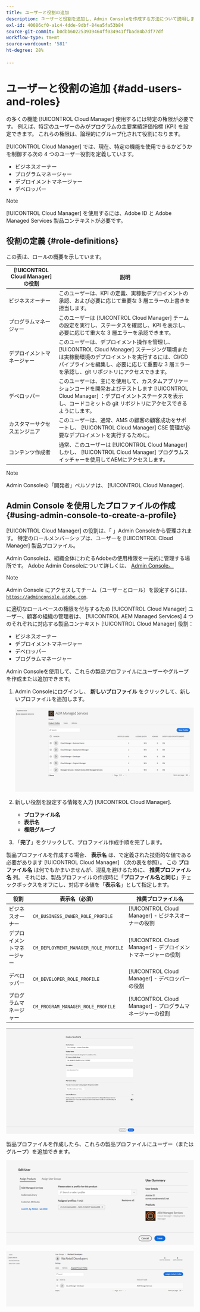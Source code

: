 ```yaml
---
title: ユーザーと役割の追加
description: ユーザーと役割を追加し、Admin Consoleを作成する方法について説明します。
exl-id: 40086cf0-a1c4-4dde-9dbf-84ea5fa53b84
source-git-commit: b0dbb602253939464ff034941ffbad84b7df77df
workflow-type: tm+mt
source-wordcount: '581'
ht-degree: 28%

---
```



# ユーザーと役割の追加 {#add-users-and-roles}

の多くの機能 [!UICONTROL Cloud Manager] 使用するには特定の権限が必要です。 例えば、特定のユーザーのみがプログラムの主要業績評価指標 (KPI) を設定できます。 これらの権限は、論理的にグループ化されて役割になります。

[!UICONTROL Cloud Manager] では、現在、特定の機能を使用できるかどうかを制御する次の 4 つのユーザー役割を定義しています。

* ビジネスオーナー
* プログラムマネージャー
* デプロイメントマネージャー
* デベロッパー

>[!NOTE]
>
>[!UICONTROL Cloud Manager] を使用するには、Adobe ID と Adobe Managed Services 製品コンテキストが必要です。

## 役割の定義 {#role-definitions}

この表は、ロールの概要を示しています。

| [!UICONTROL Cloud Manager] の役割 | 説明 |
|--- |--- |
| ビジネスオーナー | このユーザーは、KPI の定義、実稼動デプロイメントの承認、および必要に応じて重要な 3 層エラーの上書きを担当します。 |
| プログラムマネージャー | このユーザーは [!UICONTROL Cloud Manager] チームの設定を実行し、ステータスを確認し、KPI を表示し、必要に応じて重大な 3 層エラーを承認できます。 |
| デプロイメントマネージャー | このユーザーは、デプロイメント操作を管理し、 [!UICONTROL Cloud Manager] ステージング環境または実稼動環境のデプロイメントを実行するには、CI/CD パイプラインを編集し、必要に応じて重要な 3 層エラーを承認し、git リポジトリにアクセスできます。 |
| デベロッパー | このユーザーは、主にを使用して、カスタムアプリケーションコードを開発およびテストします [!UICONTROL Cloud Manager] ：デプロイメントステータスを表示し、コードコミットの git リポジトリにアクセスできるようにします。 |
| カスタマーサクセスエンジニア | このユーザーは、通常、AMS の顧客の顧客成功をサポートし、 [!UICONTROL Cloud Manager] CSE 管理が必要なデプロイメントを実行するために。 |
| コンテンツ作成者 | 通常、このユーザーは [!UICONTROL Cloud Manager] しかし、 [!UICONTROL Cloud Manager] プログラムスイッチャーを使用してAEMにアクセスします。 |

>[!NOTE]
>
>Admin Consoleの「開発者」ペルソナは、 [!UICONTROL Cloud Manager].

## Admin Console を使用したプロファイルの作成 {#using-admin-console-to-create-a-profile}

[!UICONTROL Cloud Manager] の役割は、「 」Admin Consoleから管理されます。 特定のロールメンバーシップは、ユーザーを [!UICONTROL Cloud Manager] 製品プロファイル。

Admin Consoleは、組織全体にわたるAdobeの使用権限を一元的に管理する場所です。 Adobe Admin Consoleについて詳しくは、 [Admin Console。](https://helpx.adobe.com/jp/enterprise/using/admin-console.html)

>[!NOTE]
>
>Admin Console にアクセスしてチーム（ユーザーとロール）を設定するには、 [`https://adminconsole.adobe.com`](https://adminconsole.adobe.com).

に適切なロールベースの権限を付与するため [!UICONTROL Cloud Manager] ユーザー、顧客の組織の管理者は、 [!UICONTROL AEM Managed Services] 4 つのそれぞれに対応する製品コンテキスト [!UICONTROL Cloud Manager] 役割：

* ビジネスオーナー
* デプロイメントマネージャー
* デベロッパー
* プログラムマネージャー

Admin Consoleを使用して、これらの製品プロファイルにユーザーやグループを作成または追加できます。

1. Admin Consoleにログインし、 **新しいプロファイル** をクリックして、新しいプロファイルを追加します。

   ![新しいプロファイル](/help/assets/admin_console_roles-1.png)

1. 新しい役割を設定する情報を入力 [!UICONTROL Cloud Manager].

   * **プロファイル名**
   * **表示名**
   * **権限グループ**

1. 「**完了**」をクリックして、プロファイル作成手順を完了します。

製品プロファイルを作成する場合、 **表示名** は、で定義された技術的な値である必要があります [!UICONTROL Cloud Manager] （次の表を参照）。 この **プロファイル名** は何でもかまいませんが、混乱を避けるために、 **推奨プロファイル名** 列。 それには、製品プロファイルの作成時に「**プロファイル名と同じ**」チェックボックスをオフにし、対応する値を「**表示名**」として指定します。

| **役割** | **表示名（必須）** | **推奨プロファイル名** |
|---|---|---|
| ビジネスオーナー | `CM_BUSINESS_OWNER_ROLE_PROFILE` | [!UICONTROL Cloud Manager] - ビジネスオーナーの役割 |
| デプロイメントマネージャー | `CM_DEPLOYMENT_MANAGER_ROLE_PROFILE` | [!UICONTROL Cloud Manager] - デプロイメントマネージャーの役割 |
| デベロッパー | `CM_DEVELOPER_ROLE_PROFILE` | [!UICONTROL Cloud Manager] - デベロッパーの役割 |
| プログラムマネージャー | `CM_PROGRAM_MANAGER_ROLE_PROFILE` | [!UICONTROL Cloud Manager] - プログラムマネージャーの役割 |

![新しいプロファイルの作成](/help/assets/screen_shot_2018-05-04at171819.png)

製品プロファイルを作成したら、これらの製品プロファイルにユーザー（またはグループ）を追加できます。

![ユーザーの編集](/help/assets/image2018-4-9_15-19-26.png)

![ユーザーグループ](/help/assets/image2018-4-9_15-16-47.png)
